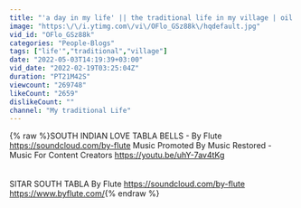 ```yaml
---
title: "'a day in my life' || the traditional life in my village | oil brinjal curry | taste of dried fish"
image: "https:\/\/i.ytimg.com\/vi\/OFlo_GSz88k\/hqdefault.jpg"
vid_id: "OFlo_GSz88k"
categories: "People-Blogs"
tags: ["life'","traditional","village"]
date: "2022-05-03T14:19:39+03:00"
vid_date: "2022-02-19T03:25:04Z"
duration: "PT21M42S"
viewcount: "269748"
likeCount: "2659"
dislikeCount: ""
channel: "My traditional Life"
---
```

{% raw %}SOUTH INDIAN LOVE TABLA BELLS - By Flute <a rel="nofollow" target="blank" href="https://soundcloud.com/by-flute">https://soundcloud.com/by-flute</a> Music Promoted By Music Restored - Music For Content Creators <a rel="nofollow" target="blank" href="https://youtu.be/uhY-7av4tKg">https://youtu.be/uhY-7av4tKg</a> <br /><br /><br />SITAR SOUTH TABLA By Flute <a rel="nofollow" target="blank" href="https://soundcloud.com/by-flute">https://soundcloud.com/by-flute</a> <a rel="nofollow" target="blank" href="https://www.byflute.com/">https://www.byflute.com/</a>{% endraw %}
